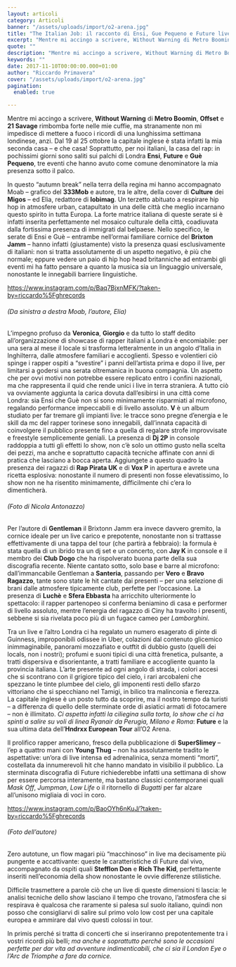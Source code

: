```yaml
---
layout: articoli
category: Articoli
banner: "/assets/uploads/import/o2-arena.jpg"
title: "The Italian Job: il racconto di Ensi, Gue Pequeno e Future live a Londra!"
excerpt: "Mentre mi accingo a scrivere, Without Warning di Metro Boomin, Offset e 21 Savage rimbomba forte nelle mie cuffie, ma stranamente non mi impedisce di mettere a fuoco i ricordi di una lunghissima settimana londinese, anzi. Dal 19 al 25 ottobre la capitale inglese è stata infatti la mia seconda casa – e che casa! [&hellip"
quote: ""
description: "Mentre mi accingo a scrivere, Without Warning di Metro Boomin, Offset e 21 Savage rimbomba forte nelle mie cuffie, ma stranamente non mi impedisce di mettere a fuoco i ricordi di una lunghissima settimana londinese, anzi. Dal 19 al 25 ottobre la capitale inglese è stata infatti la mia seconda casa – e che casa! [&hellip"
keywords: ""
date: 2017-11-10T00:00:00.000+01:00
author: "Riccardo Primavera"
cover: "/assets/uploads/import/o2-arena.jpg"
pagination:
  enabled: true

---
```


Mentre mi accingo a scrivere, **Without Warning** di **Metro Boomin**, **Offset** e **21 Savage** rimbomba forte nelle mie cuffie, ma stranamente non mi impedisce di mettere a fuoco i ricordi di una lunghissima settimana londinese, anzi. Dal 19 al 25 ottobre la capitale inglese è stata infatti la mia seconda casa – e che casa! Soprattutto, per noi italiani, la casa del rap: in pochissimi giorni sono saliti sui palchi di Londra **Ensi**, **Future** e **Guè Pequeno**, tre eventi che hanno avuto come comune denominatore la mia presenza sotto il palco.

In questo “autumn break” nella terra della regina mi hanno accompagnato Moab – grafico del **333Mob** e autore, tra le altre, della cover di **Culture** dei **Migos** – ed Elia, redattore di **Iobimag**. Un terzetto abituato a respirare hip hop in atmosfere urban, catapultato in una delle città che meglio incarnano questo spirito in tutta Europa. La forte matrice italiana di queste serate si è infatti inserita perfettamente nel mosaico culturale della città, coadiuvata dalla fortissima presenza di immigrati dal belpaese. Nello specifico, le serate di Ensi e Guè – entrambe nell’ormai familiare cornice del **Brixton Jamm** – hanno infatti (giustamente) visto la presenza quasi esclusivamente di italiani: non si tratta assolutamente di un aspetto negativo, è più che normale; eppure vedere un paio di hip hop head britanniche ad entrambi gli eventi mi ha fatto pensare a quanto la musica sia un linguaggio universale, nonostante le innegabili barriere linguistiche.

<https://www.instagram.com/p/Baq7BjxnMFK/?taken-by=riccardo%5Fghrecords>

###### _(Da sinistra a destra Moab, l’autore, Elia)_

L’impegno profuso da **Veronica**, **Giorgio** e da tutto lo staff dedito all’organizzazione di showcase di rapper italiani a Londra è encomiabile: per una sera al mese il locale si trasforma letteralmente in un angolo d’Italia in Inghilterra, dalle atmosfere familiari e accoglienti. Spesso e volentieri ciò spinge i rapper ospiti a “svestire” i panni dell’artista prima e dopo il live, per limitarsi a godersi una serata oltremanica in buona compagnia. Un aspetto che per ovvi motivi non potrebbe essere replicato entro i confini nazionali, ma che rappresenta il quid che rende unici i live in terra straniera. A tutto ciò va ovviamente aggiunta la carica dovuta dall’esibirsi in una città come Londra: sia Ensi che Guè non si sono minimamente risparmiati al microfono, regalando performance impeccabili e di livello assoluto. **V** è un album studiato per far tremare gli impianti live: le tracce sono pregne d’energia e le skill da mc del rapper torinese sono innegabili, dall’innata capacità di coinvolgere il pubblico presente fino a quella di regalare strofe improvvisate e freestyle semplicemente geniali. La presenza di **Dj 2P** in console raddoppia a tutti gli effetti lo show, non c’è solo un ottimo gusto nella scelta dei pezzi, ma anche e soprattutto capacità tecniche affinate con anni di pratica che lasciano a bocca aperta. Aggiungete a questo quadro la presenza dei ragazzi di **Rap Pirata UK** e di **Vox P** in apertura e avrete una ricetta esplosiva: nonostante il numero di presenti non fosse elevatissimo, lo show non ne ha risentito minimamente, difficilmente chi c’era lo dimenticherà.

###### _(Foto di Nicola Antonazzo)_

Per l’autore di **Gentleman** il Brixtonn Jamm era invece davvero gremito, la cornice ideale per un live carico e prepotente, nonostante non si trattasse effettivamente di una tappa del tour (che partirà a febbraio): la formula è stata quella di un ibrido tra un dj set e un concerto, con **Jay K** in console e il membro dei **Club Dogo** che ha rispolverato buona parte della sua discografia recente. Niente cantato sotto, solo base e barre al microfono: dall’immancabile Gentleman a **Santeria**, passando per **Vero** e **Bravo Ragazzo**, tante sono state le hit cantate dai presenti – per una selezione di brani dalle atmosfere tipicamente club, perfette per l’occasione. La presenza di **Luchè** e **Sfera Ebbasta** ha arricchito ulteriormente lo spettacolo: il rapper partenopeo si conferma beniamino di casa e performer di livello assoluto, mentre l’energia del ragazzo di Ciny ha travolto i presenti, sebbene si sia rivelata poco più di un fugace cameo per _Lamborghini_.

Tra un live e l’altro Londra ci ha regalato un numero esagerato di pinte di Guinness, improponibili odissee in Uber, colazioni dal contenuto glicemico inimmaginabile, panorami mozzafiato e outftit di dubbio gusto (quelli dei locals, non i nostri); profumi e suoni tipici di una città frenetica, pulsante, a tratti dispersiva e disorientante, a tratti familiare e accogliente quanto la provincia italiana. L’arte presente ad ogni angolo di strada, i colori accesi che si scontrano con il grigiore tipico del cielo, i rari arcobaleni che spezzano le tinte plumbee del cielo, gli imponenti resti dello sfarzo vittoriano che si specchiano nel Tamigi, in bilico tra malinconia e fierezza. La capitale inglese è un posto tutto da scoprire, ma il nostro tempo da turisti – a differenza di quello delle sterminate orde di asiatici armati di fotocamere – non è illimitato. _Ci aspetta infatti la ciliegina sulla torta, lo show che ci ha spinti a salire su voli di linea Ryanair da Perugia, Milano e Roma_: **Future** e la sua ultima data dell’**Hndrxx European Tour** all’O2 Arena.

Il prolifico rapper americano, fresco della pubblicazione di **SuperSlimey** – l’ep a quattro mani con **Young Thug** – non ha assolutamente tradito le aspettative: un’ora di live intensa ed adrenalinica, senza momenti “morti”, costellata da innumerevoli hit che hanno mandato in visibilio il pubblico. La sterminata discografia di Future richiederebbe infatti una settimana di show per essere percorsa interamente, ma bastano classici contemporanei quali _Mask Off_, _Jumpman_, _Low Life_ o il ritornello di _Bugatti_ per far alzare all’unisono migliaia di voci in coro.

<https://www.instagram.com/p/BaoOYh6nKuJ/?taken-by=riccardo%5Fghrecords>

###### _(Foto dell’autore)_

Zero autotune, un flow magari più “macchinoso” in live ma decisamente più pungente e accattivante: queste le caratteristiche di Future dal vivo, accompagnato da ospiti quali **Stefflon Don** e **Rich The Kid**, perfettamente inseriti nell’economia della show nonostante le ovvie differenze stilistiche.

Difficile trasmettere a parole ciò che un live di queste dimensioni ti lascia: le analisi tecniche dello show lasciano il tempo che trovano, l’atmosfera che si respirava è qualcosa che raramente si palesa sul suolo italiano, quindi non posso che consigliarvi di salire sul primo volo low cost per una capitale europea e ammirare dal vivo questi colossi in tour.

In primis perché si tratta di concerti che si inseriranno prepotentemente tra i vostri ricordi più belli; _ma anche e soprattutto perché sono le occasioni perfette per dar vita ad avventure indimenticabili, che ci sia il London Eye o l’Arc de Triomphe a fare da cornice._